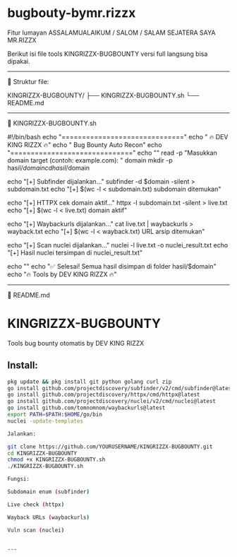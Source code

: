 # bugbouty-bymr.rizzx
Fitur lumayan
ASSALAMUALAIKUM / SALOM / SALAM SEJATERA SAYA MR.RIZZX


  Berikut isi file tools KINGRIZZX-BUGBOUNTY versi full langsung bisa dipakai.


---

📁 Struktur file:

KINGRIZZX-BUGBOUNTY/
├── KINGRIZZX-BUGBOUNTY.sh
└── README.md


---

📜 KINGRIZZX-BUGBOUNTY.sh

#!/bin/bash
echo "=============================="
echo "     🔥 DEV KING RIZZX 🔥"
echo "    Bug Bounty Auto Recon"
echo "=============================="
echo ""
read -p "Masukkan domain target (contoh: example.com): " domain
mkdir -p hasil/$domain
cd hasil/$domain

echo "[+] Subfinder dijalankan..."
subfinder -d $domain -silent > subdomain.txt
echo "[+] $(wc -l < subdomain.txt) subdomain ditemukan"

echo "[+] HTTPX cek domain aktif..."
httpx -l subdomain.txt -silent > live.txt
echo "[+] $(wc -l < live.txt) domain aktif"

echo "[+] Waybackurls dijalankan..."
cat live.txt | waybackurls > wayback.txt
echo "[+] $(wc -l < wayback.txt) URL arsip ditemukan"

echo "[+] Scan nuclei dijalankan..."
nuclei -l live.txt -o nuclei_result.txt
echo "[+] Hasil nuclei tersimpan di nuclei_result.txt"

echo ""
echo "✅ Selesai! Semua hasil disimpan di folder hasil/$domain"
echo "🔥 Tools by DEV KING RIZZX 🔥"


---

📘 README.md

# KINGRIZZX-BUGBOUNTY

Tools bug bounty otomatis by DEV KING RIZZX

## Install:
```bash
pkg update && pkg install git python golang curl zip
go install github.com/projectdiscovery/subfinder/v2/cmd/subfinder@latest
go install github.com/projectdiscovery/httpx/cmd/httpx@latest
go install github.com/projectdiscovery/nuclei/v2/cmd/nuclei@latest
go install github.com/tomnomnom/waybackurls@latest
export PATH=$PATH:$HOME/go/bin
nuclei -update-templates

Jalankan:

git clone https://github.com/YOURUSERNAME/KINGRIZZX-BUGBOUNTY.git
cd KINGRIZZX-BUGBOUNTY
chmod +x KINGRIZZX-BUGBOUNTY.sh
./KINGRIZZX-BUGBOUNTY.sh

Fungsi:

Subdomain enum (subfinder)

Live check (httpx)

Wayback URLs (waybackurls)

Vuln scan (nuclei)


---

